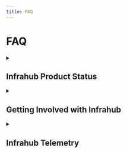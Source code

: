 ```yaml
---
title: FAQ
---
```


# FAQ

<details>
<summary>

## Infrahub Product Status

</summary>

## What is the status of the Infrahub Project?

Infrahub offers best in class features for infrastructure automation such as:

- Customizable schemas
- Git-like branching and merging
- CI validations and approval process
- Object Profiles
- IPAM with IPv4 and IPv6 support
- Resource Management
- User Defined Artifact Generation in CI
- User Defined Object Generation
- GUI, API, and SDK operations
- Data import with Infrahub Sync

Infrahub is still being actively developed with new features and functionalities coming on a regular basis. Check out our [roadmap](https://opsmill.atlassian.net/jira/discovery/share/views/7e5d4ab1-63d7-405e-b453-ad50cd9d5b71) to see where we are going next!

<details>
<summary>

### Can I deploy Infrahub in production?

</summary>

Yes. Infrahub can be deployed in a production environment. If you are deploying a large production environment we recommend reaching out to our customer success team at customer-success@opsmill.com to understand any specific requirements for your deployment.

</details>
</details>

<details>
<summary>

## Getting Involved with Infrahub

</summary>

<details>
<summary>

## How can I submit a feature request?

</summary>

We accept feature requests in our [GitHub](https://github.com/opsmill/infrahub/issues), in our [Discord](https://discord.gg/typQmqXan5)

</details>

<details>
<summary>

## How can I get involved?

</summary>

There are a few different ways to get involved with Infrahub:

- As you use Infrahub, submit bugs and feature requests.
- Reach out to OpsMill on [Discord](https://discord.gg/typQmqXan5) and set up a user feedback session to share your thoughts with us.
- If you are a developer make a ticket on our [GitHub](https://github.com/opsmill/infrahub/issues) and send a PR our way to fix it.

</details>
</details>

<details>
<summary>

## Infrahub Telemetry

</summary>

## Does Infrahub Collect Telemetry?

Infrahub collects limited telemetry for the purpose of product analytics.

<details>
<summary>

### Telemetry Items Collected

</summary>

- Up/Down status of services
- Number of Nodes
- Number of Objects Created
- Count of Branches Created
- Count of Branches not yet merged
- Number of Resource Pools
- Obfuscated Schema Summary
- Infrahub Version
- Number of GIT Repositories
- Number of workers
- Number of generators
- Number of artifact definitions
- Number of times artifacts are being generated
- Number of transformation
- Number of groups
- Number of profiles
- Number of webhooks
- Number of times webhooks fired

</details>

<details>
<summary>

### Controlling Telemetry

</summary>

To disable telemetry you can set INFRAHUB_TELEMETRY_OPTOUT prior to the build step for Infrahub.
    export INFRAHUB_TELEMETRY_OPTOUT=true

</details>
</details>